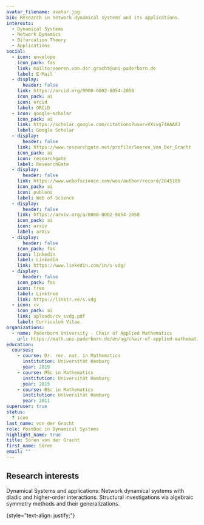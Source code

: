 ```yaml
---
avatar_filename: avatar.jpg
bio: Research in network dynamical systems and its applications.
interests:
  - Dynamical Systems
  - Network Dynamics
  - Bifurcation Theory
  - Applications
social:
  - icon: envelope
    icon_pack: fas
    link: mailto:soeren.von.der.gracht@uni-paderborn.de
    label: E-Mail
  - display:
      header: false
    link: https://orcid.org/0000-0002-8054-2058
    icon_pack: ai
    icon: orcid
    label: ORCiD
  - icon: google-scholar
    icon_pack: ai
    link: https://scholar.google.com/citations?user=VXsvg74AAAAJ
    label: Google Scholar
  - display:
      header: false
    link: https://www.researchgate.net/profile/Soeren_Von_Der_Gracht
    icon_pack: ai
    icon: researchgate
    label: ResearchGate
  - display:
      header: false
    link: https://www.webofscience.com/wos/author/record/2045106
    icon_pack: ai
    icon: publons
    label: Web of Science
  - display:
      header: false
    link: https://arxiv.org/a/0000-0002-8054-2058
    icon_pack: ai
    icon: arxiv
    label: arXiv
  - display:
      header: false
    icon_pack: fas
    icon: linkedin
    label: LinkedIn
    link: https://www.linkedin.com/in/s-vdg/
  - display:
      header: false
    icon_pack: fas
    icon: tree
    label: Linktree
    link: https://linktr.ee/s.vdg
  - icon: cv
    icon_pack: ai
    link: uploads/cv_svdg.pdf
    label: Curriculum Vitae
organizations:
  - name: Paderborn University - Chair of Applied Mathematics
    url: https://math.uni-paderborn.de/en/ag/chair-of-applied-mathematics
education:
  courses:
    - course: Dr. rer. nat. in Mathematics
      institution: Universität Hamburg
      year: 2019
    - course: MSc in Mathematics
      institution: Universität Hamburg
      year: 2015
    - course: BSc in Mathematics
      institution: Universität Hamburg
      year: 2011
superuser: true
status:
  ? icon
last_name: von der Gracht
role: PostDoc in Dynamical Systems
highlight_name: true
title: Sören von der Gracht
first_name: Sören
email: ""
---
```

## Research interests

Dynamical Systems and applications: Network dynamical systems with diadic and higher-order interactions. Structural investigations via algebraic symmetry methods and their generalizations.


{style="text-align: justify;"}
